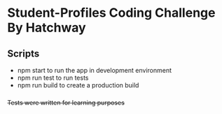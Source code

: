 # Student-Profiles Coding Challenge By Hatchway

## Scripts

- npm start to run the app in development environment
- npm run test to run tests
- npm run build to create a production build

###

~~Tests were written for learning purposes~~
